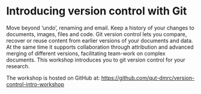 # Introducing version control with Git

Move beyond ‘undo’, renaming and email. Keep a history of your changes to documents, images, files and code. Git version control lets you compare, recover or reuse content from earlier versions of your documents and data. At the same time it supports collaboration through attribution and advanced merging of different versions, facilitating team-work on complex documents. This workshop introduces you to git version control for your research.

The workshop is hosted on GitHub at: https://github.com/qut-dmrc/version-control-intro-workshop
